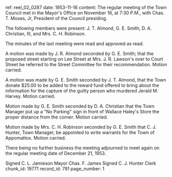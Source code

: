 ref: reel_02_0287
date: 1953-11-16
content: The regular meeting of the Town Council met in the Mayor's Office on November 16, at 7:30 P.M., with Chas. T. Moses, Jr, President of the Council presiding.

The following members were present: J. T. Almond, G. E. Smith, D. A. Christian, III, and Mrs. C. H. Robinson.

The minutes of the last meeting were read and approved as read.

A motion was made by J. R. Almond seconded by G. E. Smith; that the proposed street starting on Lee Street at Mrs. J. R. Lawson's over to Court Street be referred to the Street Committee for their recommendation. Motion carried.

A motion was made by G. E. Smith seconded by J. T. Almond, that the Town donate $25.00 to be added to the reward fund offered to bring about the information for the capture of the guilty person who murdered Jerald M. Harvey. Motion carried.

Motion made by G. E. Smith seconded by D. A. Christian that the Town Manager put up a "No Parking" sign in front of Wallace Haley's Store the proper distance from the corner. Motion carried.

Motion made by Mrs. C. H. Robinson seconded by G. E. Smith that C. J. Hunter, Town Manager, be appointed to write warrants for the Town of Appomattox. Motion carried.

There being no further business the meeting adjourned to meet again on the regular meeting date of December 21, 1953.

Signed C. L. Jamieson Mayor
Chas. F. James
Signed C. J. Hunter Clerk
chunk_id: 19771
record_id: 791
page_number: 1

